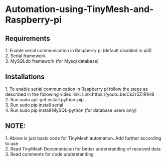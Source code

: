 # Automation-using-TinyMesh-and-Raspberry-pi
<H2>Requirements</H2>
1. Enable serial communication in Raspberry pi (default disabled in pi3)<br>
2. Serial framework <br>
3. MySQLdb framework (for Mysql database)
<H2>Installations</H2>
1. To enable serial communication in Raspberry pi follow the steps as described in the following video link:
 Link:https://youtu.be/Cs2r5Z1R1H8<br>
2. Run sudo apt-get install python-pip<br>
3. Run sudo pip install serial<br>
4. Run sudo pip install MySQL-python (for database users only)
<H2>NOTE:</H2>
1. Above is just basic code for TinyMesh automation. Add further according to use<br>
2. Read TinyMesh Documentaion for better understanding of received data<br>
3. Read comments for code understanding
